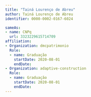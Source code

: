 ```yaml
---
title: "Tainá Lourenço de Abreu"
author: Tainá Lourenço de Abreu
identifier: 0000-0002-0167-6024

sameAs:
- name: CNPq
  url: 3323229615714709
affiliation:
- Organization: dmcpatrimonio
  Role:
  - name: Graduação
    startDate: 2020-08-01
    endDate: 
- Organization: adaptive-construction
  Role:
  - name: Graduação
    startDate: 2020-08-01
    endDate: 
---
```




